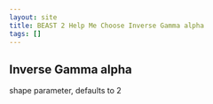 ```yaml
---
layout: site
title: BEAST 2 Help Me Choose Inverse Gamma alpha
tags: []
---
```


## Inverse Gamma alpha

shape parameter, defaults to 2
